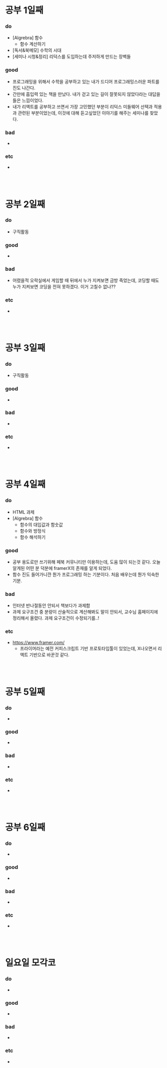 # 공부 1일째 
### do
- [Algrebra] 함수
  - 함수 계산하기
- [독서&북메모] 수학의 시대
- [세미나 시청&정리] 리덕스를 도입하는데 주저하게 만드는 장벽들

### good
- 프로그래밍을 위해서 수학을 공부하고 있는 내가 드디어 프로그래밍스러운 파트를 진도 나간다.
- 간만에 흡입력 있는 책을 만났다. 내가 걷고 있는 길이 잘못되지 않았다라는 대답을 들은 느낌이었다.
- 내가 리액트를 공부하고 쓰면서 가장 고민했던 부분이 리덕스 미들웨어 선택과 적용과 관련된 부분이었는데, 이것에 대해 듣고싶었던 이야기를 해주는 세미나를 찾았다.

### bad
- 

### etc
- 

<br /><br />

# 공부 2일째 
### do
- 구직활동

### good
-

### bad
- 어렸을적 오락실에서 게임할 때 뒤에서 누가 지켜보면 금방 죽었는데, 코딩할 때도 누가 지켜보면 코딩을 전혀 못하겠다. 이거 고칠수 없나??

### etc
-

<br /><br />

# 공부 3일째 
### do
- 구직활동

### good
-

### bad
-

### etc
-

<br /><br />

# 공부 4일째 
### do
- HTML 과제
- [Algrebra] 함수
  - 함수의 대입값과 함숫값
  - 함수와 방정식
  - 함수 해석하기

### good
- 공부 용도로만 쓰기위해 페북 커뮤니티만 이용하는데, 도움 많이 되는것 같다. 오늘 알게된 어떤 분 덕분에 framerX의 존재를 알게 되었다.
- 함수 진도 들어가니깐 뭔가 프로그래밍 하는 기분이다. 처음 배우는데 뭔가 익숙한 기분.

### bad
- 인터넷 반나절동안 안되서 책보다가 과제함
- 과제 요구조건 중 분량이 산술적으로 계산해봐도 말이 안되서, 교수님 홈페이지에 정리해서 올렸다. 과제 요구조건이 수정되기를..!

### etc
- https://www.framer.com/
  - 프라이머라는 예전 커피스크립트 기반 프로토타입툴이 있었는데, X나오면서 리액트 기반으로 바꾼것 같다.

<br /><br />

# 공부 5일째 
### do
-

### good
- 

### bad
- 

### etc
- 

<br /><br />

# 공부 6일째 
### do
-

### good
-
 
### bad
-

### etc
-

<br /><br />

# 일요일 모각코
### do
-

### good
-

### bad
- 

### etc
-

<br /><br />
